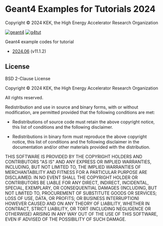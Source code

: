 # Geant4 Examples for Tutorials 2024

Copyright &copy; 2024 KEK, the High Energy Accelerator Research Organization

[![geant4](https://img.shields.io/badge/geant4-11.1-blue.svg)](http://www.geant4.org/)
[![g4tut](https://img.shields.io/badge/g4tut-202406.-orange.svg)](https://wiki.kek.jp/display/geant4)


Geant4 example codes for tutorial

* [2024.06](https://wiki.kek.jp/x/owgmFg) (v11.1.2)

## License
BSD 2-Clause License

Copyright &copy; 2024 KEK, the High Energy Accelerator Research Organization

All rights reserved.

Redistribution and use in source and binary forms, with or without
modification, are permitted provided that the following conditions are met:

* Redistributions of source code must retain the above copyright notice, this
  list of conditions and the following disclaimer.

* Redistributions in binary form must reproduce the above copyright notice,
  this list of conditions and the following disclaimer in the documentation
  and/or other materials provided with the distribution.

THIS SOFTWARE IS PROVIDED BY THE COPYRIGHT HOLDERS AND CONTRIBUTORS "AS IS"
AND ANY EXPRESS OR IMPLIED WARRANTIES, INCLUDING, BUT NOT LIMITED TO, THE
IMPLIED WARRANTIES OF MERCHANTABILITY AND FITNESS FOR A PARTICULAR PURPOSE ARE
DISCLAIMED. IN NO EVENT SHALL THE COPYRIGHT HOLDER OR CONTRIBUTORS BE LIABLE
FOR ANY DIRECT, INDIRECT, INCIDENTAL, SPECIAL, EXEMPLARY, OR CONSEQUENTIAL
DAMAGES (INCLUDING, BUT NOT LIMITED TO, PROCUREMENT OF SUBSTITUTE GOODS OR
SERVICES; LOSS OF USE, DATA, OR PROFITS; OR BUSINESS INTERRUPTION) HOWEVER
CAUSED AND ON ANY THEORY OF LIABILITY, WHETHER IN CONTRACT, STRICT LIABILITY,
OR TORT (INCLUDING NEGLIGENCE OR OTHERWISE) ARISING IN ANY WAY OUT OF THE USE
OF THIS SOFTWARE, EVEN IF ADVISED OF THE POSSIBILITY OF SUCH DAMAGE.
